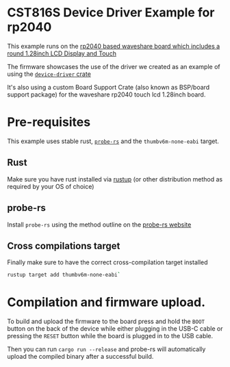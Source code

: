 # CST816S Device Driver Example for rp2040

This example runs on the [rp2040 based waveshare board which includes a round 1.28inch LCD Display and Touch](https://www.waveshare.com/wiki/RP2040-Touch-LCD-1.28)

The firmware showcases the use of the driver we created as an example of using the
[`device-driver` crate](https://crates.io/crates/device-driver)

It's also using a custom Board Support Crate (also known as BSP/board support package) for the waveshare rp2040
touch lcd 1.28inch board.

# Pre-requisites

This example uses stable rust, [`probe-rs`](https://probe.rs/) and the `thumbv6m-none-eabi` target.

## Rust
Make sure you have rust installed via [rustup](https://rustup.rs/) (or other distribution method as required by your OS of choice)

## probe-rs
Install `probe-rs` using the method outline on the [probe-rs website](https://probe.rs/)

## Cross compilations target

Finally make sure to have the correct cross-compilation target installed

```sh
rustup target add thumbv6m-none-eabi`
```

# Compilation and firmware upload.

To build and upload the firmware to the board press and hold the `BOOT` button on the back of the device while either plugging in the USB-C cable or pressing the `RESET` button while the board is plugged in to the USB cable.

Then you can run `cargo run --release` and probe-rs will automatically upload the compiled binary after a successful build.
